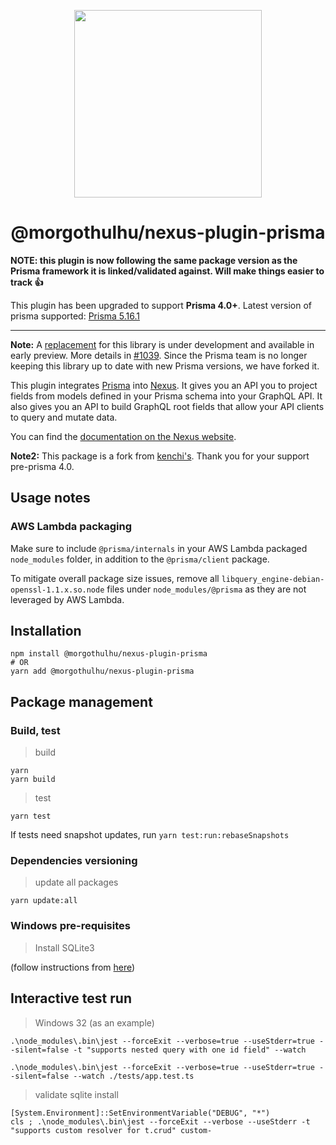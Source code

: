 <p align="center">
  <img src="https://i.imgur.com/8qvElTM.png" width="300" align="center" />
  <h1 align="center">@morgothulhu/nexus-plugin-prisma</h1>
</p>

**NOTE: this plugin is now following the same package version as the Prisma framework it is linked/validated against. Will make things easier to track 👍**

This plugin has been upgraded to support **Prisma 4.0+**. Latest version of prisma supported: [Prisma 5.16.1](https://github.com/prisma/prisma/releases/tag/5.16.1)

---

**Note:** A [replacement](https://github.com/prisma/nexus-prisma/) for this library is under development and available in early preview. More details in [#1039](https://github.com/graphql-nexus/nexus-plugin-prisma/issues/1039). Since the Prisma team is no longer keeping this library up to date with new Prisma versions, we have forked it.

This plugin integrates [Prisma](https://www.prisma.io/) into [Nexus](https://nexusjs.org/). It gives you an API you to project fields from models defined in your Prisma schema into your GraphQL API. It also gives you an API to build GraphQL root fields that allow your API clients to query and mutate data.

You can find the [documentation on the Nexus website](https://nexusjs.org/docs/plugins/prisma/overview).

**Note2:** This package is a fork from [kenchi's](https://github.com/kenchi/nexus-plugin-prisma). Thank you for your support pre-prisma 4.0.

## Usage notes

### AWS Lambda packaging

Make sure to include `@prisma/internals` in your AWS Lambda packaged `node_modules` folder, in addition to the `@prisma/client` package.

To mitigate overall package size issues, remove all `libquery_engine-debian-openssl-1.1.x.so.node` files under `node_modules/@prisma` as they are not leveraged by AWS Lambda.

## Installation

```
npm install @morgothulhu/nexus-plugin-prisma
# OR
yarn add @morgothulhu/nexus-plugin-prisma
```

## Package management

### Build, test

> build

```
yarn
yarn build
```

> test

`yarn test`

If tests need snapshot updates, run `yarn test:run:rebaseSnapshots`

### Dependencies versioning

> update all packages

```
yarn update:all
```

### Windows pre-requisites

> Install SQLite3

(follow instructions from [here](http://sqlitetutorials.com/sqlite-installation.html))

## Interactive test run

> Windows 32 (as an example)

`.\node_modules\.bin\jest --forceExit --verbose=true --useStderr=true --silent=false -t "supports nested query with one id field" --watch`

`.\node_modules\.bin\jest --forceExit --verbose=true --useStderr=true --silent=false --watch ./tests/app.test.ts`

> validate sqlite install

```
[System.Environment]::SetEnvironmentVariable("DEBUG", "*")
cls ; .\node_modules\.bin\jest --forceExit --verbose --useStderr -t "supports custom resolver for t.crud" custom-
```
